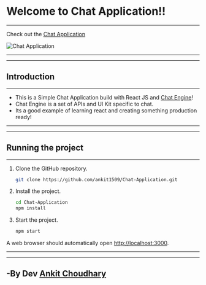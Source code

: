 # Welcome to Chat Application!!
***

Check out the [Chat Application](https://github.com/ankit1509/Chat-Application)

![Chat Application](https://user-images.githubusercontent.com/60814508/128502866-883d4ee3-8e95-4792-948a-92af27879090.png)





***
***
## Introduction
***

  - This is a Simple Chat Application build with React JS and [Chat Engine](https://chatengine.io)!
  - Chat Engine is a set of APIs and UI Kit specific to chat.
  - Its a good example of learning react and creating something production ready!

***
***


## Running the project
***

1. Clone the GitHub repository.

    ```bash
    git clone https://github.com/ankit1509/Chat-Application.git
    ```

2. Install the project.

    ```bash
    cd Chat-Application
    npm install
    ```

3. Start the project. 

    ```bash
    npm start
    ```

A web browser should automatically open [http://localhost:3000](http://localhost:3000).

***
***

## -By Dev [Ankit Choudhary](https://github.com/ankit1509)
